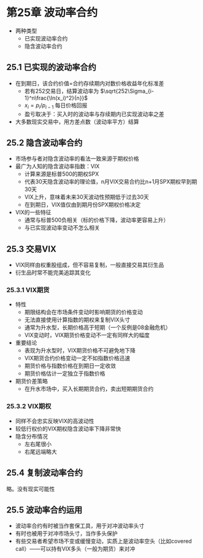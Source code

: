 # 第25章 波动率合约

* 两种类型
  * 已实现波动率合约
  * 隐含波动率合约

## 25.1 已实现的波动率合约

* 在到期日，该合约价值=合约存续期内对数价格收益年化标准差
  * 若有252交易日，结算波动率为 $\sqrt{252\Sigma_{i-1}^n\frac{\ln(x_i)^2}{n}}$
  * $x_i=p_i/p_{i-1}$ 每日价格回报
  * 盈亏取决于：买入时的波动率与存续期内已实现波动率之差
* 大多数现实交易中，用方差点数（波动率平方）结算

## 25.2 隐含波动率合约

* 市场参与者对隐含波动率的看法一致来源于期权价格
* 最广为人知的隐含波动率指数：VIX
  * 计算来源是标普500的期权SPX
  * 代表30天隐含波动率的理论值，n月VIX交易合约比n+1月SPX期权早到期30天
  * VIX上升，意味着未来30天波动性预期低于过去30天
  * 在到期日，VIX值仅由到期月份SPX期权价格决定
* VIX的一些特征
  * 通常与标普500负相关（标的价格下降，波动率更容易上升）
  * 与已实现波动率变动不怎么相关

## 25.3 交易VIX

* VIX同样由权重股组成，但不容易复制，一般直接交易其衍生品
* 衍生品时常不能完美追踪其变化

### 25.3.1 VIX期货

* 特性
  * 期限结构会在市场条件变动时影响期货的价格变动
  * 无法直接使用计算指数的期权来复制VIX头寸
  * 通常为升水型，长期价格高于短期（一个反例是08金融危机）
  * VIX变动时，VIX期货价格变动不一定有同样大的幅度
* 重要结论
  * 表现为升水型时，VIX期货价格不可避免地下降
  * VIX期货合约价格变动一定不如指数价格迅速
  * 期货价格与指数价格在到期日一定收敛
  * 期货价格估计一定独立于指数价格
* 期货价差策略
  * 在升水市场中，买入长期期货合约，卖出短期期货合约

### 25.3.2 VIX期权

* 同样不会忠实反映VIX的高波动性
* 较低行权价的VIX期权隐含波动率下降非常快
* 隐含分布情况
  * 左右尾很小
  * 右尾远端略大

## 25.4 复制波动率合约

略。没有现实可能性

## 25.5 波动率合约运用

* 波动率合约有时被当作套保工具，用于对冲波动率头寸
* 有时也被用于对冲市场头寸，当作多头保护
* 有些交易者希望市场不变或缓慢变动，实质上是波动率空头（比如covered call）——可以持有VIX多头（一般为期货）来对冲